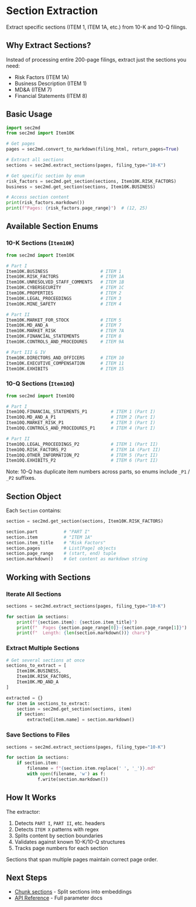 # Section Extraction

Extract specific sections (ITEM 1, ITEM 1A, etc.) from 10-K and 10-Q filings.

## Why Extract Sections?

Instead of processing entire 200-page filings, extract just the sections you need:
- Risk Factors (ITEM 1A)
- Business Description (ITEM 1)
- MD&A (ITEM 7)
- Financial Statements (ITEM 8)

## Basic Usage

```python
import sec2md
from sec2md import Item10K

# Get pages
pages = sec2md.convert_to_markdown(filing_html, return_pages=True)

# Extract all sections
sections = sec2md.extract_sections(pages, filing_type="10-K")

# Get specific section by enum
risk_factors = sec2md.get_section(sections, Item10K.RISK_FACTORS)
business = sec2md.get_section(sections, Item10K.BUSINESS)

# Access section content
print(risk_factors.markdown())
print(f"Pages: {risk_factors.page_range}")  # (12, 25)
```

## Available Section Enums

### 10-K Sections (`Item10K`)

```python
from sec2md import Item10K

# Part I
Item10K.BUSINESS                    # ITEM 1
Item10K.RISK_FACTORS                # ITEM 1A
Item10K.UNRESOLVED_STAFF_COMMENTS   # ITEM 1B
Item10K.CYBERSECURITY               # ITEM 1C
Item10K.PROPERTIES                  # ITEM 2
Item10K.LEGAL_PROCEEDINGS           # ITEM 3
Item10K.MINE_SAFETY                 # ITEM 4

# Part II
Item10K.MARKET_FOR_STOCK            # ITEM 5
Item10K.MD_AND_A                    # ITEM 7
Item10K.MARKET_RISK                 # ITEM 7A
Item10K.FINANCIAL_STATEMENTS        # ITEM 8
Item10K.CONTROLS_AND_PROCEDURES     # ITEM 9A

# Part III & IV
Item10K.DIRECTORS_AND_OFFICERS      # ITEM 10
Item10K.EXECUTIVE_COMPENSATION      # ITEM 11
Item10K.EXHIBITS                    # ITEM 15
```

### 10-Q Sections (`Item10Q`)

```python
from sec2md import Item10Q

# Part I
Item10Q.FINANCIAL_STATEMENTS_P1         # ITEM 1 (Part I)
Item10Q.MD_AND_A_P1                     # ITEM 2 (Part I)
Item10Q.MARKET_RISK_P1                  # ITEM 3 (Part I)
Item10Q.CONTROLS_AND_PROCEDURES_P1      # ITEM 4 (Part I)

# Part II
Item10Q.LEGAL_PROCEEDINGS_P2            # ITEM 1 (Part II)
Item10Q.RISK_FACTORS_P2                 # ITEM 1A (Part II)
Item10Q.OTHER_INFORMATION_P2            # ITEM 5 (Part II)
Item10Q.EXHIBITS_P2                     # ITEM 6 (Part II)
```

Note: 10-Q has duplicate item numbers across parts, so enums include `_P1` / `_P2` suffixes.

## Section Object

Each `Section` contains:

```python
section = sec2md.get_section(sections, Item10K.RISK_FACTORS)

section.part          # "PART I"
section.item          # "ITEM 1A"
section.item_title    # "Risk Factors"
section.pages         # List[Page] objects
section.page_range    # (start, end) tuple
section.markdown()    # Get content as markdown string
```

## Working with Sections

### Iterate All Sections

```python
sections = sec2md.extract_sections(pages, filing_type="10-K")

for section in sections:
    print(f"{section.item}: {section.item_title}")
    print(f"  Pages {section.page_range[0]}-{section.page_range[1]}")
    print(f"  Length: {len(section.markdown())} chars")
```

### Extract Multiple Sections

```python
# Get several sections at once
sections_to_extract = [
    Item10K.BUSINESS,
    Item10K.RISK_FACTORS,
    Item10K.MD_AND_A
]

extracted = {}
for item in sections_to_extract:
    section = sec2md.get_section(sections, item)
    if section:
        extracted[item.name] = section.markdown()
```

### Save Sections to Files

```python
sections = sec2md.extract_sections(pages, filing_type="10-K")

for section in sections:
    if section.item:
        filename = f"{section.item.replace(' ', '_')}.md"
        with open(filename, 'w') as f:
            f.write(section.markdown())
```

## How It Works

The extractor:
1. Detects `PART I`, `PART II`, etc. headers
2. Detects `ITEM X` patterns with regex
3. Splits content by section boundaries
4. Validates against known 10-K/10-Q structures
5. Tracks page numbers for each section

Sections that span multiple pages maintain correct page order.

## Next Steps

- [Chunk sections](chunking.md) - Split sections into embeddings
- [API Reference](../api/extract_section.md) - Full parameter docs
